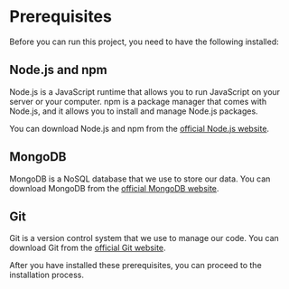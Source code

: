 # Prerequisites

Before you can run this project, you need to have the following installed:

## Node.js and npm

Node.js is a JavaScript runtime that allows you to run JavaScript on your server or your computer. npm is a package manager that comes with Node.js, and it allows you to install and manage Node.js packages.

You can download Node.js and npm from the [official Node.js website](https://nodejs.org/).

## MongoDB

MongoDB is a NoSQL database that we use to store our data. You can download MongoDB from the [official MongoDB website](https://www.mongodb.com/try/download/community).

## Git

Git is a version control system that we use to manage our code. You can download Git from the [official Git website](https://git-scm.com/downloads).

After you have installed these prerequisites, you can proceed to the installation process.